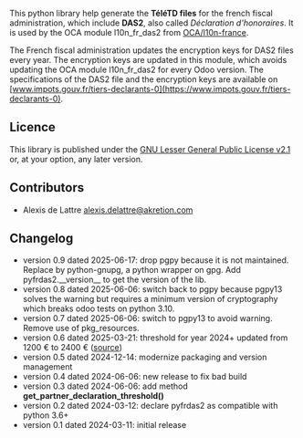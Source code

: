 This python library help generate the **TéléTD files** for the french fiscal administration, which include **DAS2**, also called *Déclaration d'honoraires*. It is used by the OCA module l10n\_fr\_das2 from [OCA/l10n-france](https://github.com/OCA/l10n-france).

The French fiscal administration updates the encryption keys for DAS2 files every year. The encryption keys are updated in this module, which avoids updating the OCA module l10n\_fr\_das2 for every Odoo version. The specifications of the DAS2 file and the encryption keys are available on [www.impots.gouv.fr/tiers-declarants-0](https://www.impots.gouv.fr/tiers-declarants-0).

## Licence

This library is published under the [GNU Lesser General Public License v2.1](https://www.gnu.org/licenses/old-licenses/lgpl-2.1.html) or, at your option, any later version.

## Contributors

* Alexis de Lattre <alexis.delattre@akretion.com>

## Changelog

* version 0.9 dated 2025-06-17: drop pgpy because it is not maintained. Replace by python-gnupg, a python wrapper on gpg. Add pyfrdas2.\_\_version\_\_ to get the version of the lib.
* version 0.8 dated 2025-06-06: switch back to pgpy because pgpy13 solves the warning but requires a minimum version of cryptography which breaks odoo tests on python 3.10.
* version 0.7 dated 2025-06-06: switch to pgpy13 to avoid warning. Remove use of pkg\_resources.
* version 0.6 dated 2025-03-21: threshold for year 2024+ updated from 1200 € to 2400 € ([source](https://bofip.impots.gouv.fr/bofip/14327-PGP.html/ACTU-2024-00154))
* version 0.5 dated 2024-12-14: modernize packaging and version management
* version 0.4 dated 2024-06-06: new release to fix bad build
* version 0.3 dated 2024-06-06: add method **get\_partner\_declaration\_threshold()**
* version 0.2 dated 2024-03-12: declare pyfrdas2 as compatible with python 3.6+
* version 0.1 dated 2024-03-11: initial release
